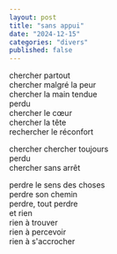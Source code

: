 ```yaml
---
layout: post
title: "sans appui"
date: "2024-12-15"
categories: "divers"
published: false
---
```



chercher partout  
chercher malgré la peur  
chercher la main tendue  
perdu  
chercher le cœur  
chercher la tête  
rechercher le réconfort  

chercher chercher toujours  
perdu  
chercher sans arrêt  

perdre le sens des choses  
perdre son chemin  
perdre, tout perdre  
et rien  
rien à trouver  
rien à percevoir  
rien à s'accrocher  

